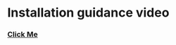 # Installation guidance video
### [Click Me](https://www.youtube.com/watch?v=UBJsEpGhe54&list=PLHqhOPWK5Yj9mU4LEKnrzOPH6ZNaJ5KxG "")